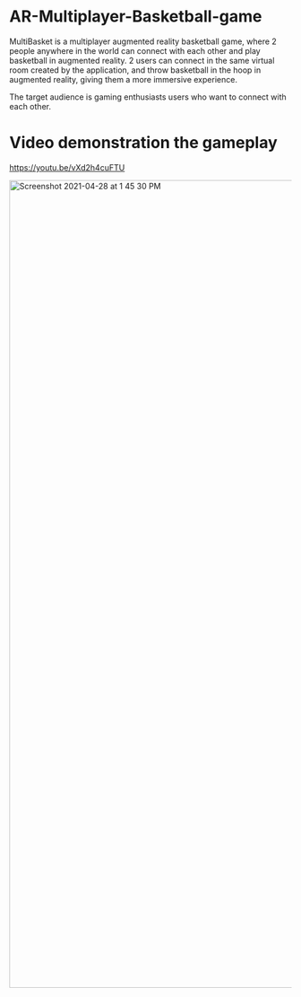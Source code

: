 # AR-Multiplayer-Basketball-game

MultiBasket is a multiplayer augmented reality basketball game, where 2 people anywhere in the world can connect with each other and play basketball in augmented reality. 2 users can connect in the same virtual room created by the application, and throw basketball in the hoop in augmented reality, giving them a more immersive experience.

The target audience is gaming enthusiasts users who want to connect with each other.

# Video demonstration the gameplay 
https://youtu.be/vXd2h4cuFTU


<img width="1440" alt="Screenshot 2021-04-28 at 1 45 30 PM" src="https://user-images.githubusercontent.com/66181127/116370673-408be400-a828-11eb-95e5-243c55194f96.png">



